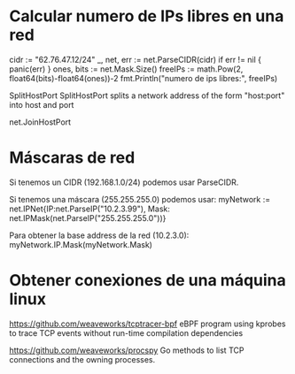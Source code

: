 # Calcular numero de IPs libres en una red
cidr := "62.76.47.12/24"
_, net, err := net.ParseCIDR(cidr)
if err != nil {
  panic(err)
}
ones, bits := net.Mask.Size()
freeIPs := math.Pow(2, float64(bits)-float64(ones))-2
fmt.Println("numero de ips libres:", freeIPs)


SplitHostPort
SplitHostPort splits a network address of the form "host:port" into host and port

net.JoinHostPort


# Máscaras de red
Si tenemos un CIDR (192.168.1.0/24) podemos usar ParseCIDR.

Si tenemos una máscara (255.255.255.0) podemos usar:
myNetwork := net.IPNet{IP:net.ParseIP("10.2.3.99"), Mask: net.IPMask(net.ParseIP("255.255.255.0"))}

Para obtener la base address de la red (10.2.3.0):
myNetwork.IP.Mask(myNetwork.Mask)



# Obtener conexiones de una máquina linux
https://github.com/weaveworks/tcptracer-bpf
eBPF program using kprobes to trace TCP events without run-time compilation dependencies

https://github.com/weaveworks/procspy
Go methods to list TCP connections and the owning processes.
